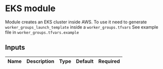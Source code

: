 # EKS module

Module creates an EKS cluster inside AWS.
To use it need to generate `worker_groups_launch_template` inside a `worker_groups.tfvars`
See example file in `worker_groups.tfvars.example`

<!-- BEGINNING OF PRE-COMMIT-TERRAFORM DOCS HOOK -->
## Inputs

| Name | Description | Type | Default | Required |
|------|-------------|:----:|:-----:|:-----:|

<!-- END OF PRE-COMMIT-TERRAFORM DOCS HOOK -->
